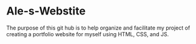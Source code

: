 # Ale-s-Webstite

The purpose of this git hub is to help organize and facilitate my project of creating a portfolio website for myself using HTML, CSS, and JS.
